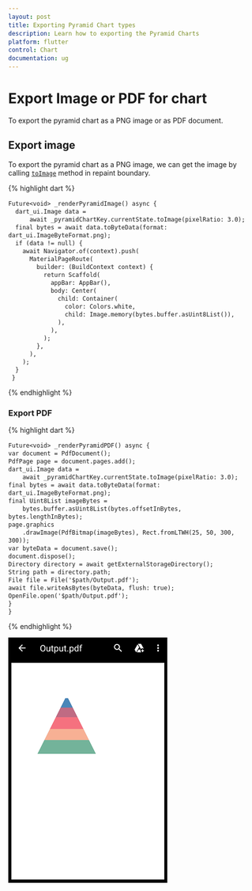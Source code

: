 ```yaml
---
layout: post
title: Exporting Pyramid Chart types
description: Learn how to exporting the Pyramid Charts
platform: flutter
control: Chart
documentation: ug
---
```


# Export Image or PDF for chart
To export the pyramid chart as a PNG image or as PDF document.

## Export image
To export the pyramid chart as a PNG image, we can get the image by calling [`toImage`]() method in repaint boundary.

{% highlight dart %} 

    Future<void> _renderPyramidImage() async {
      dart_ui.Image data =
          await _pyramidChartKey.currentState.toImage(pixelRatio: 3.0);
      final bytes = await data.toByteData(format: dart_ui.ImageByteFormat.png);
      if (data != null) {
        await Navigator.of(context).push(
          MaterialPageRoute(
            builder: (BuildContext context) {
              return Scaffold(
                appBar: AppBar(),
                body: Center(
                  child: Container(
                    color: Colors.white,
                    child: Image.memory(bytes.buffer.asUint8List()),
                  ),
                ),
              );
            },
          ),
        );
      }
     }

  {% endhighlight %}

### Export PDF

{% highlight dart %} 

    Future<void> _renderPyramidPDF() async {
    var document = PdfDocument();
    PdfPage page = document.pages.add();
    dart_ui.Image data =
        await _pyramidChartKey.currentState.toImage(pixelRatio: 3.0);
    final bytes = await data.toByteData(format: dart_ui.ImageByteFormat.png);
    final Uint8List imageBytes =
        bytes.buffer.asUint8List(bytes.offsetInBytes, bytes.lengthInBytes);
    page.graphics
        .drawImage(PdfBitmap(imageBytes), Rect.fromLTWH(25, 50, 300, 300));
    var byteData = document.save();
    document.dispose();
    Directory directory = await getExternalStorageDirectory();
    String path = directory.path;
    File file = File('$path/Output.pdf');
    await file.writeAsBytes(byteData, flush: true);
    OpenFile.open('$path/Output.pdf');
    }
    }
  {% endhighlight %}

![image_export](images/export-pyramid-chart/pdf_view.png)
